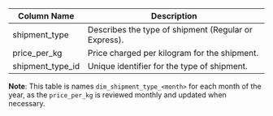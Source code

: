 | Column Name     | Description                                                         |
|-----------------|---------------------------------------------------------------------|
| shipment_type   | Describes the type of shipment (Regular or Express).  |
| price_per_kg    | Price charged per kilogram for the shipment.                        |
| shipment_type_id| Unique identifier for the type of shipment.                         |

**Note**: This table is names `dim_shipment_type_<month>` for each month of the year, 
as the `price_per_kg` is reviewed monthly and updated when necessary.